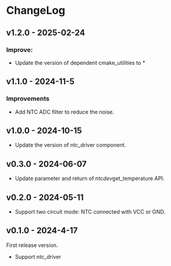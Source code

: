 # ChangeLog

## v1.2.0 - 2025-02-24

### Improve:

- Update the version of dependent cmake_utilities to *

## v1.1.0 - 2024-11-5

### Improvements

* Add NTC ADC filter to reduce the noise.

## v1.0.0 - 2024-10-15

* Update the version of ntc_driver component.

## v0.3.0 - 2024-06-07

- Update parameter and return of ntc*dev*get_temperature API.

## v0.2.0 - 2024-05-11

- Support two circuit mode: NTC connected with VCC or GND.

## v0.1.0 - 2024-4-17

First release version.

- Support ntc_driver
